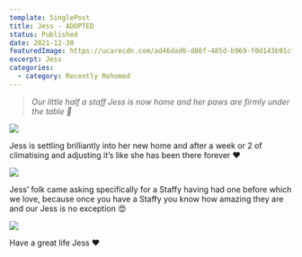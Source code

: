 ```yaml
---
template: SinglePost
title: Jess - ADOPTED
status: Published
date: 2021-12-30
featuredImage: https://ucarecdn.com/ad46dad6-d86f-485d-b969-f0d143b91cf4/-/crop/640x479/0,125/-/preview/
excerpt: Jess
categories:
  - category: Recently Rehomed
---
```

> *Our little half a staff Jess is now home and her paws are firmly under the table 🐾* 

![](https://ucarecdn.com/151ec071-55d0-4704-8d39-c5c871af9182/)


Jess is settling brilliantly into her new home and after a week or 2 of climatising and adjusting it’s like she has been there forever ❤️

![](https://ucarecdn.com/d701bab3-df69-46da-a1db-e5558488d39c/)


Jess’ folk came asking specifically for a Staffy having had one before which we love, because once you have a Staffy you know how amazing they are and our Jess is no exception 😍

![](https://ucarecdn.com/6c4b0255-660f-4fa9-8b3c-b5640bee02d6/)


Have a great life Jess ❤️